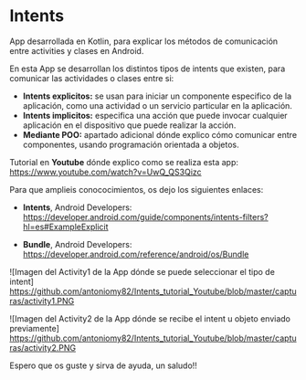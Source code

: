 # Intents

App desarrollada en Kotlin, para explicar los métodos de comunicación entre activities y clases en Android.

En esta App se desarrollan los distintos tipos de intents que existen, para comunicar las actividades o clases entre si:
 - **Intents explicitos:** se usan para iniciar un componente especifico de la aplicación, como una actividad o un servicio particular en la aplicación.
 - **Intents implicitos:** especifica una acción que puede invocar cualquier aplicación en el dispositivo que puede realizar la acción.
 - **Mediante POO:** apartado adicional dónde explico cómo comunicar entre componentes, usando programación orientada a objetos.
 
Tutorial en **Youtube** dónde explico como se realiza esta app:
https://www.youtube.com/watch?v=UwQ_QS3Qizc

Para que amplieis conococimientos, os dejo los siguientes enlaces:
 - **Intents**, Android Developers: https://developer.android.com/guide/components/intents-filters?hl=es#ExampleExplicit
 
 - **Bundle**, Android Developers: https://developer.android.com/reference/android/os/Bundle
 

![Imagen del Activity1 de la App dónde se puede seleccionar el tipo de intent]
https://github.com/antoniomy82/Intents_tutorial_Youtube/blob/master/capturas/activity1.PNG

![Imagen del Activity2 de la App dónde se recibe el intent u objeto enviado previamente]
https://github.com/antoniomy82/Intents_tutorial_Youtube/blob/master/capturas/activity2.PNG

Espero que os guste y sirva de ayuda, un saludo!!
